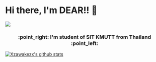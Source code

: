 # Hi there, I'm DEAR!! 👋

<img src="https://i.ibb.co/8jd30vx/codingwithcoffee.gif" />
<h3 align="center">:point_right: I'm student of SIT KMUTT from Thailand :point_left:</h3>

[![Xzawakezx's github stats](https://github-readme-stats.vercel.app/api?username=yanika44&theme=material-palenight)](https://github.com/yanika44/github-readme-stats)


